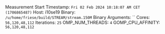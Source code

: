 Measurement Start Timestamp: `Fri 02 Feb 2024 10:18:07 AM CET (1706865487)`
Host: i10se19
Binary: `/u/home/friese/build/STREAM/stream.150M`
Binary Arguments: ``
Cores: `56,120,48,112`
Iterations: `25`
OMP_NUM_THREADS: `4`
GOMP_CPU_AFFINITY: `56,120,48,112`
